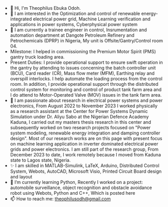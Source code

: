 ## 
- 👋 Hi, I'm Theophilus Ebuka Odoh.
- 👀 I am interested in the Optimization and control of renewable energy-integrated electrical power grid, Machine Learning verification and applications in power systems, Cyberphysical power system
- 🔭 I am currently a trainee engineer in control, Insrumentation and automation department at Dangote Petroleum Refinery and Petrochemicals (DPRP) in Nigeria, My unit is Offsite/Gantry/Control room 04.
- Milestone: I helped in commissioning the Premium Motor Spirit (PMS) gantry truck loading area.
- Present Duties: I provide operational support to ensure swift operation in the gantry by attending to issues concerning the batch controller unit (BCU), Card reader (CR), Mass flow meter (MFM), Earthing relay and overspill interlocks. I help automate the loading process from the control room. In addition, I provide operational support through the distributed control system for monitoring and control of product tank farm area and I do attend to Motor-Operated Valve (MOV) issues in the tank farm area.
- 🔭 I am passionate about research in electrical power systems and power electronics, From August 2022 to November 2023 I worked physically as a research assistant at the Center for Power Systems Dynamic Simulation under Dr. Aliyu Sabo at the Nigerian Defence Academy Kaduna, I carried out my masters thesis research in this center and subsequently worked on two research projects focused on "Power system modeling, renewable energy integration and damping controller design". Most of our research works are on this page with present focus on machine learning application in inverter dominated electrical power grids and power electronics. I am still part of the research group, From December 2023 to date, I work remotely because I moved from Kaduna state to Lagos state, Nigeria.
- ✨ I am skilled in MATLAB-Simulink, LaTeX, Arduino, Distributed Control System, Webots, AutoCAD, Microsoft Visio, Printed Circuit Board design and layout 
- 🌱 I’m currently learning Python, Recently I worked on a project: automobile surveillance, object recognition and obstacle avoidance robot using Webots, Python and C++, Which is posted here
- 📫 How to reach me: theophilusodh@gmail.com

<!--
**Theoodoh/Theoodoh** is a ✨ _special_ ✨ repository because its `README.md` (this file) appears on your GitHub profile.

Here are some ideas to get you started:

  I’m currently working on ...
- 🌱 I’m currently learning ...
- 👯 I’m looking to collaborate on ...
- 🤔 I’m looking for help with ...
- 💬 Ask me about ...
 ...
- 😄 Pronouns: ...
- ⚡ Fun fact: ...
-->
